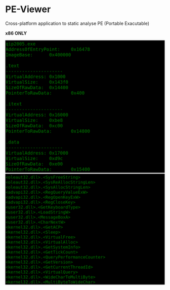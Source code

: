 # PE-Viewer
Cross-platform application to static analyse PE (Portable Exacutable)

**x86 ONLY**

![Sections](img/sections.png "Sections")
![Import Table](img/import_table.png "Import Table")
